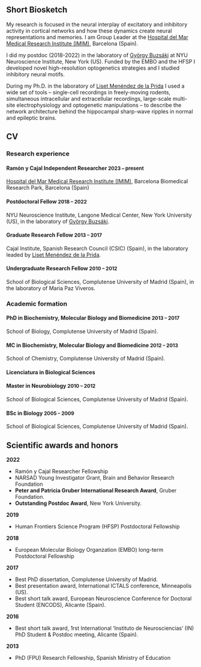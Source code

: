 ## Short Biosketch
My research is focused in the neural interplay of excitatory and inhibitory activity in cortical networks and how these dynamics create neural representations and memories. I am Group Leader at the [Hospital del Mar Medical Research Institute (IMIM)](https://www.imim.es/en_index.html), Barcelona (Spain).

I did my postdoc (2018-2022) in the laboratory of [György Buzsáki](https://buzsakilab.com/wp/) at NYU Neuroscience Institute, New York (US). Funded by the EMBO and the HFSP I developed novel high-resolution optogenetics strategies and I studied inhibitory neural motifs.

During my Ph.D. in the laboratory of [Liset Menéndez de la Prida](http://hippo-circuitlab.es) I used a wide set of
tools – single-cell recordings in freely-moving rodents, simultaneous intracellular and
extracellular recordings, large-scale multi-site electrophysiology and optogenetic manipulations – to describe the network architecture behind the hippocampal sharp-wave ripples in normal and epileptic brains. 

## CV

### Research experience

#### Ramón y Cajal Independent Researcher **<font size = "2"> 2023 – present </font>**
[Hospital del Mar Medical Research Institute (IMIM)](https://www.imim.es/en_index.html), Barcelona Biomedical Research Park, Barcelona (Spain)

#### Postdoctoral Fellow **<font size = "2">2018 – 2022</font>** 
NYU Neuroscience Institute, Langone Medical Center, New York University (US), in the laboratory of [György Buzsáki](https://buzsakilab.com/wp/).

#### Graduate Research Fellow **<font size = "2">2013 – 2017</font>** 
Cajal Institute, Spanish Research Council (CSIC) (Spain), in the laboratory leaded by [Liset Menéndez de la Prida](http://hippo-circuitlab.es).

#### Undergraduate Research Fellow **<font size = "2">2010 – 2012</font>** 
School of Biological Sciences, Complutense University of Madrid (Spain), in the laboratory of Maria Paz Viveros.

### Academic formation

#### PhD in Biochemistry, Molecular Biology and Biomedicine **<font size = "2"> 2013 – 2017 </font>**
School of Biology, Complutense University of Madrid (Spain).

#### MC in Biochemistry, Molecular Biology and Biomedicine **<font size = "2"> 2012 – 2013 </font>**
School of Chemistry, Complutense University of Madrid (Spain).

#### Licenciatura in Biological Sciences
#### Master in Neurobiology **<font size = "2"> 2010 – 2012 </font>**
School of Biological Sciences, Complutense University of Madrid (Spain).
#### BSc in Biology **<font size = "2"> 2005 – 2009 </font>**
School of Biological Sciences, Complutense University of Madrid (Spain).

## Scientific awards and honors
**2022**
- Ramón y Cajal Researcher Fellowship               
- NARSAD Young Investigator Grant, Brain and 
Behavior Research Foundation 
- **Peter and Patricia Gruber International Research Award**, Gruber Foundation.
- **Outstanding Postdoc Award**, New York University.

**2019**
- Human Frontiers Science Program (HFSP) Postdoctoral Fellowship

**2018**
- European Molecular Biology Organzation (EMBO) 
long-term Postdoctoral Fellowship

**2017**
- Best PhD dissertation, Complutense University of Madrid.
- Best presentation award, International ICTALS conference, Minneapolis (US).
- Best short talk award, European Neuroscience Conference for Doctoral Student (ENCODS), Alicante (Spain).

**2016**
- Best short talk award, 1rst International ‘Instituto de Neurosciencias’ (IN) PhD Student & Postdoc meeting, Alicante (Spain).

**2013**
- PhD (FPU) Research Fellowship, Spanish Ministry of Education





